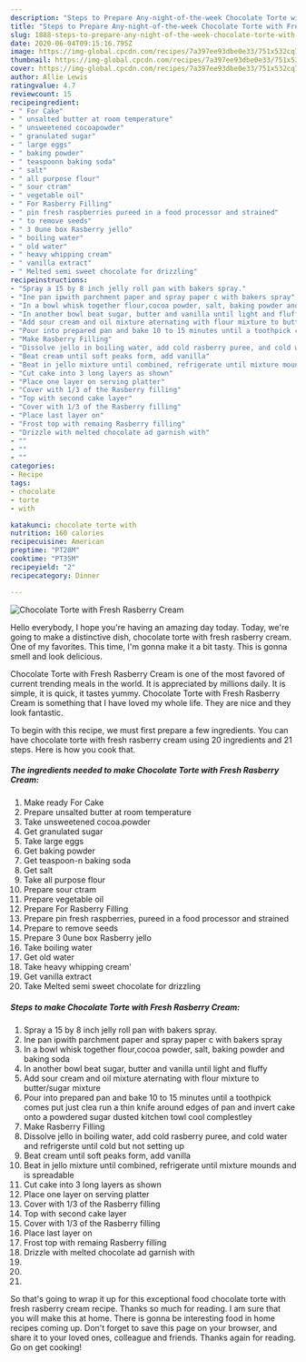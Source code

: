 ```yaml
---
description: "Steps to Prepare Any-night-of-the-week Chocolate Torte with Fresh Rasberry Cream"
title: "Steps to Prepare Any-night-of-the-week Chocolate Torte with Fresh Rasberry Cream"
slug: 1888-steps-to-prepare-any-night-of-the-week-chocolate-torte-with-fresh-rasberry-cream
date: 2020-06-04T09:15:16.795Z
image: https://img-global.cpcdn.com/recipes/7a397ee93dbe0e33/751x532cq70/chocolate-torte-with-fresh-rasberry-cream-recipe-main-photo.jpg
thumbnail: https://img-global.cpcdn.com/recipes/7a397ee93dbe0e33/751x532cq70/chocolate-torte-with-fresh-rasberry-cream-recipe-main-photo.jpg
cover: https://img-global.cpcdn.com/recipes/7a397ee93dbe0e33/751x532cq70/chocolate-torte-with-fresh-rasberry-cream-recipe-main-photo.jpg
author: Allie Lewis
ratingvalue: 4.7
reviewcount: 15
recipeingredient:
- " For Cake"
- " unsalted butter at room temperature"
- " unsweetened cocoapowder"
- " granulated sugar"
- " large eggs"
- " baking powder"
- " teaspoonn baking soda"
- " salt"
- " all purpose flour"
- " sour ctram"
- " vegetable oil"
- " For Rasberry Filling"
- " pin fresh raspberries pureed in a food processor and strained"
- " to remove seeds"
- " 3 0une box Rasberry jello"
- " boiling water"
- " old water"
- " heavy whipping cream"
- " vanilla extract"
- " Melted semi sweet chocolate for drizzling"
recipeinstructions:
- "Spray a 15 by 8 inch jelly roll pan with bakers spray."
- "Ine pan ipwith parchment paper and spray paper c with bakers spray"
- "In a bowl whisk together flour,cocoa powder, salt, baking powder and baking soda"
- "In another bowl beat sugar, butter and vanilla until light and fluffy"
- "Add sour cream and oil mixture aternating with flour mixture to butter/sugar mixture"
- "Pour into prepared pan and bake 10 to 15 minutes until a toothpick comes put just clea run a thin knife around edges of pan and invert cake onto a powdered sugar dusted kitchen towl cool complestley"
- "Make Rasberry Filling"
- "Dissolve jello in boiling water, add cold rasberry puree, and cold water and refrigerste until cold but not setting up"
- "Beat cream until soft peaks form, add vanilla"
- "Beat in jello mixture until combined, refrigerate until mixture mounds and is spreadable"
- "Cut cake into 3 long layers as shown"
- "Place one layer on serving platter"
- "Cover with 1/3 of the Rasberry filling"
- "Top with second cake layer"
- "Cover with 1/3 of the Rasberry filling"
- "Place last layer on"
- "Frost top with remaing Rasberry filling"
- "Drizzle with melted chocolate ad garnish with"
- ""
- ""
- ""
categories:
- Recipe
tags:
- chocolate
- torte
- with

katakunci: chocolate torte with 
nutrition: 160 calories
recipecuisine: American
preptime: "PT28M"
cooktime: "PT35M"
recipeyield: "2"
recipecategory: Dinner

---
```



![Chocolate Torte with Fresh Rasberry Cream](https://img-global.cpcdn.com/recipes/7a397ee93dbe0e33/751x532cq70/chocolate-torte-with-fresh-rasberry-cream-recipe-main-photo.jpg)

Hello everybody, I hope you're having an amazing day today. Today, we're going to make a distinctive dish, chocolate torte with fresh rasberry cream. One of my favorites. This time, I'm gonna make it a bit tasty. This is gonna smell and look delicious.

Chocolate Torte with Fresh Rasberry Cream is one of the most favored of current trending meals in the world. It is appreciated by millions daily. It is simple, it is quick, it tastes yummy. Chocolate Torte with Fresh Rasberry Cream is something that I have loved my whole life. They are nice and they look fantastic.




To begin with this recipe, we must first prepare a few ingredients. You can have chocolate torte with fresh rasberry cream using 20 ingredients and 21 steps. Here is how you cook that.

<!--inarticleads1-->

##### The ingredients needed to make Chocolate Torte with Fresh Rasberry Cream:

1. Make ready  For Cake
1. Prepare  unsalted butter at room temperature
1. Take  unsweetened cocoa.powder
1. Get  granulated sugar
1. Take  large eggs
1. Get  baking powder
1. Get  teaspoon-n baking soda
1. Get  salt
1. Take  all purpose flour
1. Prepare  sour ctram
1. Prepare  vegetable oil
1. Prepare  For Rasberry Filling
1. Prepare  pin fresh raspberries, pureed in a food processor and strained
1. Prepare  to remove seeds
1. Prepare  3 0une box Rasberry jello
1. Take  boiling water
1. Get  old water
1. Take  heavy whipping cream&#39;
1. Get  vanilla extract
1. Take  Melted semi sweet chocolate for drizzling




<!--inarticleads2-->

##### Steps to make Chocolate Torte with Fresh Rasberry Cream:

1. Spray a 15 by 8 inch jelly roll pan with bakers spray.
1. Ine pan ipwith parchment paper and spray paper c with bakers spray
1. In a bowl whisk together flour,cocoa powder, salt, baking powder and baking soda
1. In another bowl beat sugar, butter and vanilla until light and fluffy
1. Add sour cream and oil mixture aternating with flour mixture to butter/sugar mixture
1. Pour into prepared pan and bake 10 to 15 minutes until a toothpick comes put just clea run a thin knife around edges of pan and invert cake onto a powdered sugar dusted kitchen towl cool complestley
1. Make Rasberry Filling
1. Dissolve jello in boiling water, add cold rasberry puree, and cold water and refrigerste until cold but not setting up
1. Beat cream until soft peaks form, add vanilla
1. Beat in jello mixture until combined, refrigerate until mixture mounds and is spreadable
1. Cut cake into 3 long layers as shown
1. Place one layer on serving platter
1. Cover with 1/3 of the Rasberry filling
1. Top with second cake layer
1. Cover with 1/3 of the Rasberry filling
1. Place last layer on
1. Frost top with remaing Rasberry filling
1. Drizzle with melted chocolate ad garnish with
1. 
1. 
1. 




So that's going to wrap it up for this exceptional food chocolate torte with fresh rasberry cream recipe. Thanks so much for reading. I am sure that you will make this at home. There is gonna be interesting food in home recipes coming up. Don't forget to save this page on your browser, and share it to your loved ones, colleague and friends. Thanks again for reading. Go on get cooking!
